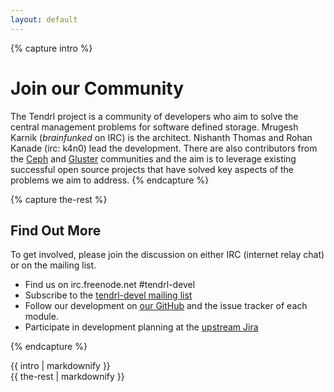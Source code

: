 ```yaml
---
layout: default
---
```


{% capture intro %}
# Join our Community

The Tendrl project is a community of developers who aim to solve the central management problems for software defined storage. Mrugesh Karnik (_brainfunked_ on IRC) is the architect. Nishanth Thomas and Rohan Kanade (irc: k4n0) lead the development. There are also contributors from the [Ceph](http://www.ceph.com) and
[Gluster](http://www.gluster.org) communities and the aim is to leverage existing successful open source projects that have solved key aspects of the problems we aim to address.
{% endcapture %}

{% capture the-rest %}

## Find Out More

To get involved, please join the discussion on either IRC (internet relay chat) or on the mailing list.

  * Find us on irc.freenode.net #tendrl-devel
  * Subscribe to the [tendrl-devel mailing list](https://www.redhat.com/mailman/listinfo/tendrl-devel)
  * Follow our development on [our GitHub](https://github.com/Tendrl) and
    the issue tracker of each module.
  * Participate in development planning at the [upstream Jira](http://tendrl.atlassian.net)

{% endcapture %}

<div class="frontpage">
  <div class="mission mission-text intro">{{ intro | markdownify }}</div>
  <div>{{ the-rest | markdownify }}</div>
</div>

